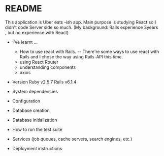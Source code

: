 # README

This application is Uber eats -ish app.
Main purpose is studying React so I didn't code Server side so much.
(My background: Rails experience 3years , but no experience with React)

- I've learnt ...

  - How to use react with Rails.
    -- There're some ways to use react with Rails and I chose the way using Rails-API this time.
  - using React Router
  - understanding components
  - axios

- Version
  Ruby v2.5.7
  Rails v6.1.4

- System dependencies

- Configuration

- Database creation

- Database initialization

- How to run the test suite

- Services (job queues, cache servers, search engines, etc.)

- Deployment instructions

